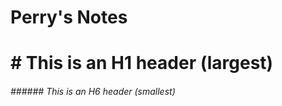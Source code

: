 # Perry's Notes

# \# This is an H1 header (largest)
###### \#\#\#\#\#\# This is an H6 header (smallest)